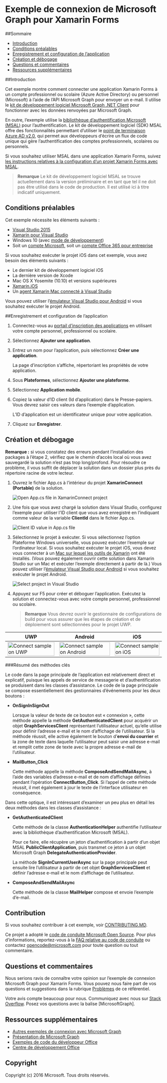 # <a name="microsoft-graph-connect-sample-for-xamarin-forms"></a>Exemple de connexion de Microsoft Graph pour Xamarin Forms

##<a name="table-of-contents"></a>Sommaire

* [Introduction](#introduction)
* [Conditions préalables](#prerequisites)
* [Enregistrement et configuration de l’application](#register)
* [Création et débogage](#build)
* [Questions et commentaires](#questions)
* [Ressources supplémentaires](#additional-resources)

<a name="introduction"></a>
##<a name="introduction"></a>Introduction

Cet exemple montre comment connecter une application Xamarin Forms à un compte professionnel ou scolaire (Azure Active Directory) ou personnel (Microsoft) à l’aide de l’API Microsoft Graph pour envoyer un e-mail. Il utilise le [kit de développement logiciel Microsoft Graph .NET Client](https://github.com/microsoftgraph/msgraph-sdk-dotnet) pour fonctionner avec les données renvoyées par Microsoft Graph.

En outre, l’exemple utilise la [bibliothèque d’authentification Microsoft (MSAL)](https://www.nuget.org/packages/Microsoft.Identity.Client/) pour l’authentification. Le kit de développement logiciel (SDK) MSAL offre des fonctionnalités permettant d’utiliser le [point de terminaison Azure AD v2.0](https://msdn.microsoft.com/office/office365/howto/authenticate-Office-365-APIs-using-v2), qui permet aux développeurs d’écrire un flux de code unique qui gère l’authentification des comptes professionnels, scolaires ou personnels.

Si vous souhaitez utiliser MSAL dans une application Xamarin Forms, suivez [les instructions relatives à la configuration d’un projet Xamarin Forms avec MSAL](https://github.com/microsoftgraph/xamarin-csharp-connect-sample/wiki/Set-up-a-Xamarin-Forms-project-to-use-the-MSAL-.NET-SDK).

 > **Remarque** Le kit de développement logiciel MSAL se trouve actuellement dans la version préliminaire et en tant que tel il ne doit pas être utilisé dans le code de production. Il est utilisé ici à titre indicatif uniquement.


<a name="prerequisites"></a>
## <a name="prerequisites"></a>Conditions préalables ##

Cet exemple nécessite les éléments suivants :  

  * [Visual Studio 2015](https://www.visualstudio.com/downloads) 
  * [Xamarin pour Visual Studio](https://www.xamarin.com/visual-studio)
  * Windows 10 (avec [mode de développement](https://msdn.microsoft.com/library/windows/apps/xaml/dn706236.aspx))
  * Soit un [compte Microsoft](https://www.outlook.com), soit un [compte Office 365 pour entreprise](https://msdn.microsoft.com/office/office365/howto/setup-development-environment#bk_Office365Account)

Si vous souhaitez exécuter le projet iOS dans cet exemple, vous avez besoin des éléments suivants :

  * Le dernier kit de développement logiciel iOS
  * La dernière version de Xcode
  * Mac OS X Yosemite (10.10) et versions supérieures 
  * [Xamarin.iOS](https://developer.xamarin.com/guides/ios/getting_started/installation/mac/)
  * Un [agent Xamarin Mac connecté à Visual Studio](https://developer.xamarin.com/guides/ios/getting_started/installation/windows/connecting-to-mac/)

Vous pouvez utiliser l’[émulateur Visual Studio pour Android](https://www.visualstudio.com/features/msft-android-emulator-vs.aspx) si vous souhaitez exécuter le projet Android.

<a name="register"></a>
##<a name="register-and-configure-the-app"></a>Enregistrement et configuration de l’application

1. Connectez-vous au [portail d’inscription des applications](https://apps.dev.microsoft.com/) en utilisant votre compte personnel, professionnel ou scolaire.
2. Sélectionnez **Ajouter une application**.
3. Entrez un nom pour l’application, puis sélectionnez **Créer une application**.
    
    La page d’inscription s’affiche, répertoriant les propriétés de votre application.
 
4. Sous **Plateformes**, sélectionnez **Ajouter une plateforme**.
5. Sélectionnez **Application mobile**.
6. Copiez la valeur d’ID client (Id d’application) dans le Presse-papiers. Vous devrez saisir ces valeurs dans l’exemple d’application.

    L’ID d’application est un identificateur unique pour votre application.

7. Cliquez sur **Enregistrer**.

<a name="build"></a>
## <a name="build-and-debug"></a>Création et débogage ##

**Remarque :** si vous constatez des erreurs pendant l’installation des packages à l’étape 2, vérifiez que le chemin d’accès local où vous avez sauvegardé la solution n’est pas trop long/profond. Pour résoudre ce problème, il vous suffit de déplacer la solution dans un dossier plus près du répertoire racine de votre lecteur.

1. Ouvrez le fichier App.cs à l’intérieur du projet **XamarinConnect (Portable)** de la solution.

    ![](/readme-images/Appdotcs.png "Open App.cs file in XamarinConnect project")

2. Une fois que vous avez chargé la solution dans Visual Studio, configurez l’exemple pour utiliser l’ID client que vous avez enregistré en l’indiquant comme valeur de la variable **ClientId** dans le fichier App.cs.


    ![](/readme-images/appId.png "Client ID value in App.cs file")

3. Sélectionnez le projet à exécuter. Si vous sélectionnez l’option Plateforme Windows universelle, vous pouvez exécuter l’exemple sur l’ordinateur local. Si vous souhaitez exécuter le projet iOS, vous devez vous connecter à un [Mac sur lequel les outils de Xamarin](https://developer.xamarin.com/guides/ios/getting_started/installation/windows/connecting-to-mac/) ont été installés. (Vous pouvez également ouvrir cette solution dans Xamarin Studio sur un Mac et exécuter l’exemple directement à partir de là.) Vous pouvez utiliser l’[émulateur Visual Studio pour Android](https://www.visualstudio.com/features/msft-android-emulator-vs.aspx) si vous souhaitez exécuter le projet Android. 

    ![](/readme-images/SelectProject.png "Select project in Visual Studio")

4. Appuyez sur F5 pour créer et déboguer l’application. Exécutez la solution et connectez-vous avec votre compte personnel, professionnel ou scolaire.
    > **Remarque** Vous devrez ouvrir le gestionnaire de configurations de build pour vous assurer que les étapes de création et de déploiement sont sélectionnées pour le projet UWP.

| UWP | Android | iOS |
| --- | ------- | ----|
| <img src="/readme-images/UWP.png" alt="Connect sample on UWP" width="100%" /> | <img src="/readme-images/Droid.png" alt="Connect sample on Android" width="100%" /> | <img src="/readme-images/iOS.png" alt="Connect sample on iOS" width="100%" /> |

###<a name="summary-of-key-methods"></a>Résumé des méthodes clés

Le code dans la page principale de l’application est relativement direct et explicatif, puisque les appels de service de messagerie et d’authentification se produisent dans les classes d’assistance. Le code de la page principale se compose essentiellement des gestionnaires d’événements pour les deux boutons :

- **OnSignInSignOut**
    
    Lorsque la valeur de texte de ce bouton est « connexion », cette méthode appelle la méthode **GetAuthenticatedClient** pour acquérir un objet **GraphServicesClient** représentant l’utilisateur actuel, qu’elle utilise pour définir l’adresse e-mail et le nom d’affichage de l’utilisateur. Si la méthode réussit, elle active également le bouton d’**envoi du courrier** et la zone de texte dans laquelle l’utilisateur peut saisir une adresse e-mail et remplit cette zone de texte avec la propre adresse e-mail de l’utilisateur.

- **MailButton_Click**
    
    Cette méthode appelle la méthode **ComposeAndSendMailAsync**, à l’aide des variables d’adresse e-mail et de nom d’affichage définies pendant l’opération **ConnectButton_Click**. Si l’appel de cette méthode réussit, il met également à jour le texte de l’interface utilisateur en conséquence.

Dans cette optique, il est intéressant d’examiner un peu plus en détail les deux méthodes dans les classes d’assistance :

- **GetAuthenticatedClient**
    
    Cette méthode de la classe **AuthenticationHelper** authentifie l’utilisateur avec la bibliothèque d’authentification Microsoft (MSAL).

    Pour ce faire, elle récupère un jeton d’authentification à partir d’un objet MSAL **PublicClientApplication**, puis transmet ce jeton à un objet Microsoft Graph **DelegateAuthenticationProvider**.

    La méthode **SignInCurrentUserAsync** sur la page principale peut ensuite lire l’utilisateur à partir de cet objet **GraphServicesClient** et définir l’adresse e-mail et le nom d’affichage de l’utilisateur.

- **ComposeAndSendMailAsync**

    Cette méthode de la classe **MailHelper** compose et envoie l’exemple d’e-mail.

<a name="contributing"></a>
## <a name="contributing"></a>Contribution ##

Si vous souhaitez contribuer à cet exemple, voir [CONTRIBUTING.MD](/CONTRIBUTING.md).

Ce projet a adopté le [code de conduite Microsoft Open Source](https://opensource.microsoft.com/codeofconduct/). Pour plus d’informations, reportez-vous à la [FAQ relative au code de conduite](https://opensource.microsoft.com/codeofconduct/faq/) ou contactez [opencode@microsoft.com](mailto:opencode@microsoft.com) pour toute question ou tout commentaire.

<a name="questions"></a>
## <a name="questions-and-comments"></a>Questions et commentaires

Nous serions ravis de connaître votre opinion sur l’exemple de connexion Microsoft Graph pour Xamarin Forms. Vous pouvez nous faire part de vos questions et suggestions dans la rubrique [Problèmes](https://github.com/MicrosoftGraph/xamarin-csharp-connect-sample/issues) de ce référentiel.

Votre avis compte beaucoup pour nous. Communiquez avec nous sur [Stack Overflow](http://stackoverflow.com/questions/tagged/office365+or+microsoftgraph). Posez vos questions avec la balise [MicrosoftGraph].

<a name="additional-resources"></a>
## <a name="additional-resources"></a>Ressources supplémentaires ##

- [Autres exemples de connexion avec Microsoft Graph](https://github.com/MicrosoftGraph?utf8=%E2%9C%93&query=-Connect)
- [Présentation de Microsoft Graph](http://graph.microsoft.io)
- [Exemples de code du développeur Office](http://dev.office.com/code-samples)
- [Centre de développement Office](http://dev.office.com/)


## <a name="copyright"></a>Copyright
Copyright (c) 2016 Microsoft. Tous droits réservés.


